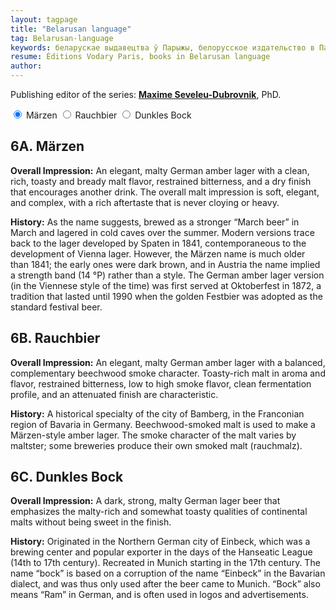 ```yaml
---
layout: tagpage
title: "Belarusan language"
tag: Belarusan·language
keywords: беларускае выдавецтва ў Парыжы, белорусское издательство в Париже, водары, водари
resume: Éditions Vodary Paris, books in Belarusan language
author: 
---
```


<p>Publishing editor of the series: <strong><a href="https://seveleu.com" target="_blank">Maxime Seveleu-Dubrovnik</a></strong>, PhD.</p>


<!-- 
  
  Radio version of tabs.

  Requirements:
  - not rely on specific IDs for CSS (the CSS shouldn't need to know specific IDs)
  - flexible for any number of unkown tabs [2-6]
  - accessible

  Caveats:
  - since these are checkboxes the tabs not tab-able, need to use arrow keys

  Also worth reading:
  http://simplyaccessible.com/article/danger-aria-tabs/
-->

<div class="tabset">
  <!-- Tab 1 -->
  <input type="radio" name="tabset" id="tab1" aria-controls="marzen" checked>
  <label for="tab1">Märzen</label>
  <!-- Tab 2 -->
  <input type="radio" name="tabset" id="tab2" aria-controls="rauchbier">
  <label for="tab2">Rauchbier</label>
  <!-- Tab 3 -->
  <input type="radio" name="tabset" id="tab3" aria-controls="dunkles">
  <label for="tab3">Dunkles Bock</label>
  
  <div class="tab-panels">
    <section id="marzen" class="tab-panel">
      <h2>6A. Märzen</h2>
      <p><strong>Overall Impression:</strong> An elegant, malty German amber lager with a clean, rich, toasty and bready malt flavor, restrained bitterness, and a dry finish that encourages another drink. The overall malt impression is soft, elegant, and complex, with a rich aftertaste that is never cloying or heavy.</p>
      <p><strong>History:</strong> As the name suggests, brewed as a stronger “March beer” in March and lagered in cold caves over the summer. Modern versions trace back to the lager developed by Spaten in 1841, contemporaneous to the development of Vienna lager. However, the Märzen name is much older than 1841; the early ones were dark brown, and in Austria the name implied a strength band (14 °P) rather than a style. The German amber lager version (in the Viennese style of the time) was first served at Oktoberfest in 1872, a tradition that lasted until 1990 when the golden Festbier was adopted as the standard festival beer.</p>
  </section>
    <section id="rauchbier" class="tab-panel">
      <h2>6B. Rauchbier</h2>
      <p><strong>Overall Impression:</strong>  An elegant, malty German amber lager with a balanced, complementary beechwood smoke character. Toasty-rich malt in aroma and flavor, restrained bitterness, low to high smoke flavor, clean fermentation profile, and an attenuated finish are characteristic.</p>
      <p><strong>History:</strong> A historical specialty of the city of Bamberg, in the Franconian region of Bavaria in Germany. Beechwood-smoked malt is used to make a Märzen-style amber lager. The smoke character of the malt varies by maltster; some breweries produce their own smoked malt (rauchmalz).</p>
    </section>
    <section id="dunkles" class="tab-panel">
      <h2>6C. Dunkles Bock</h2>
      <p><strong>Overall Impression:</strong> A dark, strong, malty German lager beer that emphasizes the malty-rich and somewhat toasty qualities of continental malts without being sweet in the finish.</p>
      <p><strong>History:</strong> Originated in the Northern German city of Einbeck, which was a brewing center and popular exporter in the days of the Hanseatic League (14th to 17th century). Recreated in Munich starting in the 17th century. The name “bock” is based on a corruption of the name “Einbeck” in the Bavarian dialect, and was thus only used after the beer came to Munich. “Bock” also means “Ram” in German, and is often used in logos and advertisements.</p>
    </section>
  </div>
  
</div>
